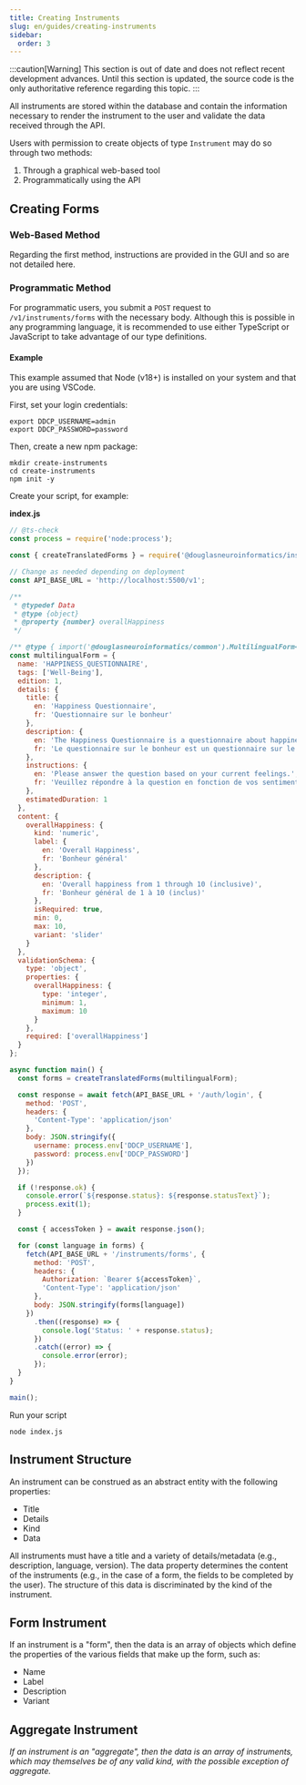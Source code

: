 ```yaml
---
title: Creating Instruments
slug: en/guides/creating-instruments
sidebar:
  order: 3
---
```


:::caution[Warning]
This section is out of date and does not reflect recent development advances. Until this section is updated, the source code is the only authoritative reference regarding this topic.
:::

All instruments are stored within the database and contain the information necessary to render the instrument to the user and validate the data received through the API.

Users with permission to create objects of type `Instrument` may do so through two methods:

1. Through a graphical web-based tool
2. Programmatically using the API

## Creating Forms

### Web-Based Method

Regarding the first method, instructions are provided in the GUI and so are not detailed here.

### Programmatic Method

For programmatic users, you submit a `POST` request to `/v1/instruments/forms` with the necessary body. Although this is possible in any programming language, it is recommended to use either TypeScript or JavaScript to take advantage of our type definitions.

#### Example

This example assumed that Node (v18+) is installed on your system and that you are using VSCode.

First, set your login credentials:

```shell
export DDCP_USERNAME=admin
export DDCP_PASSWORD=password
```

Then, create a new npm package:

```shell
mkdir create-instruments
cd create-instruments
npm init -y
```

Create your script, for example:

**index.js**

```javascript
// @ts-check
const process = require('node:process');

const { createTranslatedForms } = require('@douglasneuroinformatics/instruments');

// Change as needed depending on deployment
const API_BASE_URL = 'http://localhost:5500/v1';

/**
 * @typedef Data
 * @type {object}
 * @property {number} overallHappiness
 */

/** @type { import('@douglasneuroinformatics/common').MultilingualForm<Data> } */
const multilingualForm = {
  name: 'HAPPINESS_QUESTIONNAIRE',
  tags: ['Well-Being'],
  edition: 1,
  details: {
    title: {
      en: 'Happiness Questionnaire',
      fr: 'Questionnaire sur le bonheur'
    },
    description: {
      en: 'The Happiness Questionnaire is a questionnaire about happiness.',
      fr: 'Le questionnaire sur le bonheur est un questionnaire sur le bonheur.'
    },
    instructions: {
      en: 'Please answer the question based on your current feelings.',
      fr: 'Veuillez répondre à la question en fonction de vos sentiments actuels.'
    },
    estimatedDuration: 1
  },
  content: {
    overallHappiness: {
      kind: 'numeric',
      label: {
        en: 'Overall Happiness',
        fr: 'Bonheur général'
      },
      description: {
        en: 'Overall happiness from 1 through 10 (inclusive)',
        fr: 'Bonheur général de 1 à 10 (inclus)'
      },
      isRequired: true,
      min: 0,
      max: 10,
      variant: 'slider'
    }
  },
  validationSchema: {
    type: 'object',
    properties: {
      overallHappiness: {
        type: 'integer',
        minimum: 1,
        maximum: 10
      }
    },
    required: ['overallHappiness']
  }
};

async function main() {
  const forms = createTranslatedForms(multilingualForm);

  const response = await fetch(API_BASE_URL + '/auth/login', {
    method: 'POST',
    headers: {
      'Content-Type': 'application/json'
    },
    body: JSON.stringify({
      username: process.env['DDCP_USERNAME'],
      password: process.env['DDCP_PASSWORD']
    })
  });

  if (!response.ok) {
    console.error(`${response.status}: ${response.statusText}`);
    process.exit(1);
  }

  const { accessToken } = await response.json();

  for (const language in forms) {
    fetch(API_BASE_URL + '/instruments/forms', {
      method: 'POST',
      headers: {
        Authorization: `Bearer ${accessToken}`,
        'Content-Type': 'application/json'
      },
      body: JSON.stringify(forms[language])
    })
      .then((response) => {
        console.log('Status: ' + response.status);
      })
      .catch((error) => {
        console.error(error);
      });
  }
}

main();
```

Run your script

```shell
node index.js
```

## Instrument Structure

An instrument can be construed as an abstract entity with the following properties:

- Title
- Details
- Kind
- Data

All instruments must have a title and a variety of details/metadata (e.g., description, language, version).
The data property determines the content of the instruments (e.g., in the case of a form, the fields to be completed by the user). The structure of this data is discriminated by the kind of the instrument.

## Form Instrument

If an instrument is a "form", then the data is an array of objects which define the properties of the various fields that make up the form, such as:

- Name
- Label
- Description
- Variant

## Aggregate Instrument

_If an instrument is an "aggregate", then the data is an array of instruments, which may themselves be of any valid kind, with the possible exception of aggregate._
